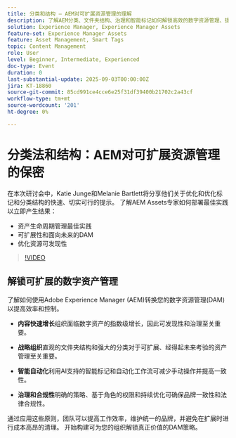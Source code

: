 ```yaml
---
title: 分类和结构 — AEM对可扩展资源管理的理解
description: 了解AEM分类、文件夹结构、治理和智能标记如何解锁高效的数字资源管理、提高可发现性并确保品牌控制。
solution: Experience Manager, Experience Manager Assets
feature-set: Experience Manager Assets
feature: Asset Management, Smart Tags
topic: Content Management
role: User
level: Beginner, Intermediate, Experienced
doc-type: Event
duration: 0
last-substantial-update: 2025-09-03T00:00:00Z
jira: KT-18860
source-git-commit: 85cd991ce4cce6e25f31df39400b21702c2a43cf
workflow-type: tm+mt
source-wordcount: '201'
ht-degree: 0%

---
```



# 分类法和结构：AEM对可扩展资源管理的保密

在本次研讨会中，Katie Junge和Melanie Bartlett将分享他们关于优化和优化标记和分类结构的快速、切实可行的提示。 了解AEM Assets专家如何部署最佳实践以立即产生结果：

* 资产生命周期管理最佳实践
* 可扩展性和面向未来的DAM
* 优化资源可发现性

>[!VIDEO](https://video.tv.adobe.com/v/3471385/?learn=on&enablevpops)

## 解锁可扩展的数字资产管理

了解如何使用Adobe Experience Manager (AEM)转换您的数字资源管理(DAM)以提高效率和控制。

* **内容快速增长**&#x200B;组织面临数字资产的指数级增长，因此可发现性和治理至关重要。

* **战略组织**&#x200B;直观的文件夹结构和强大的分类对于可扩展、经得起未来考验的资产管理至关重要。

* **智能自动化**&#x200B;利用AI支持的智能标记和自动化工作流可减少手动操作并提高一致性。

* **治理和合规性**&#x200B;明确的策略、基于角色的权限和持续优化可确保品牌一致性和法律合规性。

通过应用这些原则，团队可以提高工作效率，维护统一的品牌，并避免在扩展时进行成本高昂的清理。 开始构建可为您的组织解锁真正价值的DAM策略。